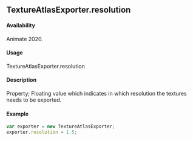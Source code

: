 ## TextureAtlasExporter.resolution

#### Availability

Animate 2020.

#### Usage

TextureAtlasExporter.resolution

#### Description

Property; Floating value which indicates in which resolution the textures needs to be exported. 

#### Example

``` javascript
var exporter = new TextureAtlasExporter;
exporter.resolution = 1.5;
````